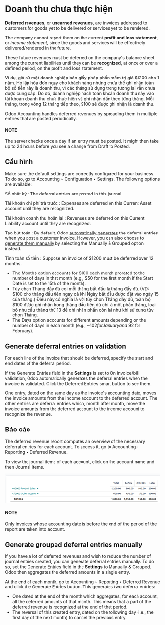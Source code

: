 # Doanh thu chưa thực hiện

**Deferred revenues**, or **unearned revenues**, are invoices addressed to customers
for goods yet to be delivered or services yet to be rendered.

The company cannot report them on the current **profit and loss statement**, or *income statement*,
since the goods and services will be effectively delivered/rendered in the future.

These future revenues must be deferred on the company's balance sheet among the current liabilities
until they can be **recognized**, at once or over a defined period, on the profit and loss
statement.

Ví dụ, giả sử một doanh nghiệp bán giấy phép phần mềm trị giá $1200 cho 1 năm. Họ lập hóa đơn ngay cho khách hàng nhưng chưa thể ghi nhận toàn bộ số tiền này là doanh thu, vì các tháng sử dụng trong tương lai vẫn chưa được cung cấp. Do đó, doanh nghiệp hạch toán khoản doanh thu này vào tài khoản doanh thu chưa thực hiện và ghi nhận dần theo từng tháng. Mỗi tháng, trong vòng 12 tháng tiếp theo, $100 sẽ được ghi nhận là doanh thu.

Odoo Accounting handles deferred revenues by spreading them in multiple entries that are posted
periodically.

#### NOTE
The server checks once a day if an entry must be posted. It might then take up to 24 hours before
you see a change from Draft to Posted.

## Cấu hình

Make sure the default settings are correctly configured for your business. To do so, go to
Accounting ‣ Configuration ‣ Settings. The following options are available:

Sổ nhật ký
: The deferral entries are posted in this journal.

Tài khoản chi phí trả trước
: Expenses are deferred on this Current Asset account until they are recognized.

Tài khoản doanh thu hoãn lại
: Revenues are deferred on this Current Liability account until they are recognized.

Tạo bút toán
: By default, Odoo [automatically generates](#customer-invoices-deferred-generate-on-validation)
  the deferral entries when you post a customer invoice. However, you can also choose to
  [generate them manually](#customer-invoices-deferred-generate-manually) by selecting the
  Manually & Grouped option instead.

Tính toán số tiền
: Suppose an invoice of $1200 must be deferred over 12 months.
  <br/>
  - The Months option accounts for $100 each month prorated to the number of days in
    that month (e.g., $50 for the first month if the Start Date is set to the 15th of
    the month).
  - Tùy chọn Tháng đầy đủ coi mỗi tháng bắt đầu là tháng đầy đủ, (VD: $100 cho tháng đầu tiên ngay cả khi Ngày bắt đầu được đặt vào ngày 15 của tháng.) Điều này có nghĩa là với tùy chọn Tháng đầy đủ, toàn bộ $100 được ghi nhận trong tháng đầu tiên dù chỉ là một phần tháng, loại bỏ nhu cầu tháng thứ 13 để ghi nhận phần còn lại như khi sử dụng tùy chọn Tháng.
  - The Days option accounts for different amounts depending on the number of days in
    each month (e.g., ~$102 for January and ~$92 for February).

<a id="customer-invoices-deferred-generate-on-validation"></a>

## Generate deferral entries on validation

For each line of the invoice that should be deferred, specify the start and end dates of the
deferral period.

If the Generate Entries field in the **Settings** is set to On invoice/bill
validation, Odoo automatically generates the deferral entries when the invoice is validated. Click
the Deferred Entries smart button to see them.

One entry, dated on the same day as the invoice's accounting date, moves the invoice amounts from
the income account to the deferred account. The other entries are deferral entries which, month
after month, move the invoice amounts from the deferred account to the income account to recognize
the revenue.

## Báo cáo

The deferred revenue report computes an overview of the necessary deferral entries for each account.
To access it, go to Accounting ‣ Reporting ‣ Deferred Revenue.

To view the journal items of each account, click on the account name and then Journal
Items.

![Deferred revenue report](../../../../.gitbook/assets/deferred_revenue_report.png)

#### NOTE
Only invoices whose accounting date is before the end of the period of the report
are taken into account.

<a id="customer-invoices-deferred-generate-manually"></a>

## Generate grouped deferral entries manually

If you have a lot of deferred revenues and wish to reduce the number of journal entries created, you
can generate deferral entries manually. To do so, set the Generate Entries field in the
**Settings** to Manually & Grouped. Odoo then aggregates the deferred amounts in a
single entry.

At the end of each month, go to Accounting ‣ Reporting ‣ Deferred Revenue and
click the Generate Entries button. This generates two deferral entries:

- One dated at the end of the month which aggregates, for each account, all the deferred amounts
  of that month. This means that a part of the deferred revenue is recognized at the end of that
  period.
- The reversal of this created entry, dated on the following day (i.e., the first day of the
  next month) to cancel the previous entry.
